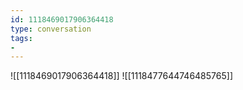 ```yaml
---
id: 1118469017906364418
type: conversation
tags:
- 
---
```

![[1118469017906364418]]
![[1118477644746485765]]

